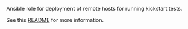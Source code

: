 Ansible role for deployment of remote hosts for running kickstart tests.

See this [README](../../README.md) for more information.
